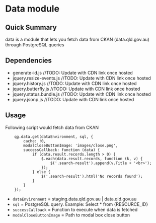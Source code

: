 # Data module
## Quick Summary
data is a module that lets you fetch data from CKAN (data.qld.gov.au) through PostgreSQL queries 

## Dependencies
 - generate-id.js //TODO: Update with CDN link once hosted
 - jquery.resize-events.js //TODO: Update with CDN link once hosted
 - jquery.history.js //TODO: Update with CDN link once hosted
 - jquery.butterfly.js //TODO: Update with CDN link once hosted
 - jquery.status.bundle.js //TODO: Update with CDN link once hosted
 - jquery.jsonp.js //TODO: Update with CDN link once hosted
 
## Usage
Following script would fetch data from CKAN
```
    qg.data.get(dataEnvironment, sql, {
        cache: !0,
        modalCloseButtonImage: 'images/close.png',
        successCallback: function (data) {
            if (data.result.records.length > 0) {
                $.each(data.result.records, function (k, v) {
                    $('.search-result').append(v.Title + '<br>');
                });
            } else {
                $('.search-result').html('No records found');
            }
        }
    });
```
- ```dataEnvironment``` = staging.data.qld.gov.au | data.qld.gov.au
- ```sql``` = PostgreSQL query. Example: Select * from {RESOURCE_ID}
- ```successCallback``` = Function to execute when data is fetched
- ```modalCloseButtonImage``` = Path to modal box close button
